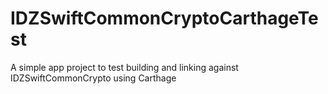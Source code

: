 # IDZSwiftCommonCryptoCarthageTest
A simple app project to test building and linking against IDZSwiftCommonCrypto using Carthage




